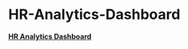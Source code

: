 # HR-Analytics-Dashboard

**[HR Analytics Dashboard](https://public.tableau.com/app/profile/derricktogodui/viz/HRANALYTICSDASHBOARD_16970522842490/HRANALYTICSDASHBOARD)**
